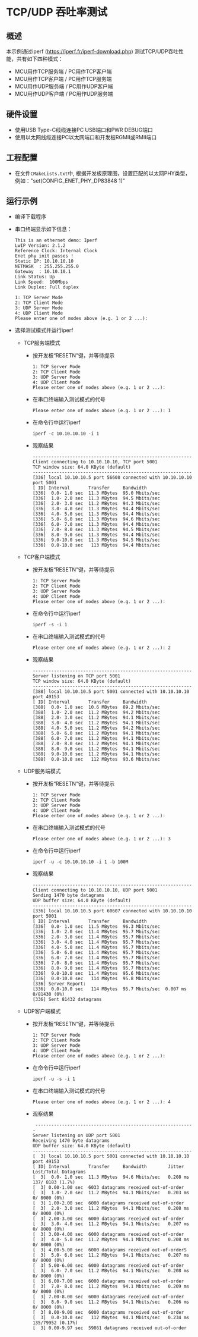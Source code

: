 # TCP/UDP 吞吐率测试

## 概述

本示例通过iperf (https://iperf.fr/iperf-download.php) 测试TCP/UDP吞吐性能，共有如下四种模式：

- MCU用作TCP服务端 / PC用作TCP客户端
- MCU用作TCP客户端 / PC用作TCP服务端
- MCU用作UDP服务端 / PC用作UDP客户端
- MCU用作UDP客户端 / PC用作UDP服务端

## 硬件设置

* 使用USB Type-C线缆连接PC USB端口和PWR DEBUG端口
* 使用以太网线缆连接PC以太网端口和开发板RGMII或RMII端口

## 工程配置

- 在文件`CMakeLists.txt`中,  根据开发板原理图，设置匹配的以太网PHY类型，例如："set(CONFIG_ENET_PHY_DP83848 1)"

## 运行示例

* 编译下载程序
* 串口终端显示如下信息：
  ```console
  This is an ethernet demo: Iperf
  LwIP Version: 2.1.2
  Reference Clock: Internal Clock
  Enet phy init passes !
  Static IP: 10.10.10.10
  NETMASK  : 255.255.255.0
  Gateway  : 10.10.10.1
  Link Status: Up
  Link Speed:  100Mbps
  Link Duplex: Full duplex

  1: TCP Server Mode
  2: TCP Client Mode
  3: UDP Server Mode
  4: UDP Client Mode
  Please enter one of modes above (e.g. 1 or 2 ...):
  ```
* 选择测试模式并运行iperf

  - TCP服务端模式

    - 按开发板“RESETN”键，并等待提示

      ```console
      1: TCP Server Mode
      2: TCP Client Mode
      3: UDP Server Mode
      4: UDP Client Mode
      Please enter one of modes above (e.g. 1 or 2 ...):
      ```
    - 在串口终端输入测试模式的代号

      ```console
      Please enter one of modes above (e.g. 1 or 2 ...): 1
      ```
    - 在命令行中运行iperf

      ```console
      iperf -c 10.10.10.10 -i 1
      ```
    - 观察结果

      ```console
      ------------------------------------------------------------
      Client connecting to 10.10.10.10, TCP port 5001
      TCP window size: 64.0 KByte (default)
      ------------------------------------------------------------
      [336] local 10.10.10.5 port 56608 connected with 10.10.10.10 port 5001
      [ ID] Interval       Transfer     Bandwidth
      [336]  0.0- 1.0 sec  11.3 MBytes  95.0 Mbits/sec
      [336]  1.0- 2.0 sec  11.3 MBytes  94.5 Mbits/sec
      [336]  2.0- 3.0 sec  11.2 MBytes  94.3 Mbits/sec
      [336]  3.0- 4.0 sec  11.3 MBytes  94.4 Mbits/sec
      [336]  4.0- 5.0 sec  11.3 MBytes  94.4 Mbits/sec
      [336]  5.0- 6.0 sec  11.3 MBytes  94.6 Mbits/sec
      [336]  6.0- 7.0 sec  11.3 MBytes  94.4 Mbits/sec
      [336]  7.0- 8.0 sec  11.3 MBytes  94.5 Mbits/sec
      [336]  8.0- 9.0 sec  11.3 MBytes  94.4 Mbits/sec
      [336]  9.0-10.0 sec  11.3 MBytes  94.5 Mbits/sec
      [336]  0.0-10.0 sec   113 MBytes  94.4 Mbits/sec
      ```
  - TCP客户端模式

    - 按开发板“RESETN”键，并等待提示

      ```console
      1: TCP Server Mode
      2: TCP Client Mode
      3: UDP Server Mode
      4: UDP Client Mode
      Please enter one of modes above (e.g. 1 or 2 ...):
      ```
    - 在命令行中运行iperf

      ```console
      iperf -s -i 1
      ```
    - 在串口终端输入测试模式的代号

      ```console
      Please enter one of modes above (e.g. 1 or 2 ...): 2
      ```
    - 观察结果

      ```console
      ------------------------------------------------------------
      Server listening on TCP port 5001
      TCP window size: 64.0 KByte (default)
      ------------------------------------------------------------
      [388] local 10.10.10.5 port 5001 connected with 10.10.10.10 port 49153
      [ ID] Interval       Transfer     Bandwidth
      [388]  0.0- 1.0 sec  10.6 MBytes  89.2 Mbits/sec
      [388]  1.0- 2.0 sec  11.2 MBytes  94.2 Mbits/sec
      [388]  2.0- 3.0 sec  11.2 MBytes  94.1 Mbits/sec
      [388]  3.0- 4.0 sec  11.2 MBytes  94.1 Mbits/sec
      [388]  4.0- 5.0 sec  11.2 MBytes  94.2 Mbits/sec
      [388]  5.0- 6.0 sec  11.2 MBytes  94.1 Mbits/sec
      [388]  6.0- 7.0 sec  11.2 MBytes  94.1 Mbits/sec
      [388]  7.0- 8.0 sec  11.2 MBytes  94.1 Mbits/sec
      [388]  8.0- 9.0 sec  11.2 MBytes  94.1 Mbits/sec
      [388]  9.0-10.0 sec  11.2 MBytes  94.1 Mbits/sec
      [388]  0.0-10.0 sec   112 MBytes  93.6 Mbits/sec
      ```
  - UDP服务端模式

    - 按开发板“RESETN”键，并等待提示

      ```console
      1: TCP Server Mode
      2: TCP Client Mode
      3: UDP Server Mode
      4: UDP Client Mode
      Please enter one of modes above (e.g. 1 or 2 ...):
      ```
    - 在串口终端输入测试模式的代号

      ```console
      Please enter one of modes above (e.g. 1 or 2 ...): 3
      ```
    - 在命令行中运行iperf

      ```console
      iperf -u -c 10.10.10.10 -i 1 -b 100M
      ```
    - 观察结果

      ```console
      ------------------------------------------------------------
      Client connecting to 10.10.10.10, UDP port 5001
      Sending 1470 byte datagrams
      UDP buffer size: 64.0 KByte (default)
      ------------------------------------------------------------
      [336] local 10.10.10.5 port 60607 connected with 10.10.10.10 port 5001
      [ ID] Interval       Transfer     Bandwidth
      [336]  0.0- 1.0 sec  11.5 MBytes  96.3 Mbits/sec
      [336]  1.0- 2.0 sec  11.4 MBytes  95.7 Mbits/sec
      [336]  2.0- 3.0 sec  11.4 MBytes  95.7 Mbits/sec
      [336]  3.0- 4.0 sec  11.4 MBytes  95.7 Mbits/sec
      [336]  4.0- 5.0 sec  11.4 MBytes  95.7 Mbits/sec
      [336]  5.0- 6.0 sec  11.4 MBytes  95.7 Mbits/sec
      [336]  6.0- 7.0 sec  11.4 MBytes  95.7 Mbits/sec
      [336]  7.0- 8.0 sec  11.4 MBytes  95.7 Mbits/sec
      [336]  8.0- 9.0 sec  11.4 MBytes  95.7 Mbits/sec
      [336]  9.0-10.0 sec  11.4 MBytes  95.6 Mbits/sec
      [336]  0.0-10.0 sec   114 MBytes  95.8 Mbits/sec
      [336] Server Report:
      [336]  0.0-10.0 sec   114 MBytes  95.7 Mbits/sec  0.007 ms    0/81430 (0%)
      [336] Sent 81432 datagrams
      ```
  - UDP客户端模式

    - 按开发板“RESETN”键，并等待提示

      ```console
      1: TCP Server Mode
      2: TCP Client Mode
      3: UDP Server Mode
      4: UDP Client Mode
      Please enter one of modes above (e.g. 1 or 2 ...):
      ```

    - 在命令行中运行iperf

      ```console
      iperf -u -s -i 1
      ```

    - 在串口终端输入测试模式的代号

      ```console
      Please enter one of modes above (e.g. 1 or 2 ...): 4
      ```
    - 观察结果

      ```console
       ------------------------------------------------------------
      Server listening on UDP port 5001
      Receiving 1470 byte datagrams
      UDP buffer size: 64.0 KByte (default)
      ------------------------------------------------------------
      [  3] local 10.10.10.5 port 5001 connected with 10.10.10.10 port 49153
      [ ID] Interval       Transfer     Bandwidth        Jitter   Lost/Total Datagrams
      [  3]  0.0- 1.0 sec  11.3 MBytes  94.6 Mbits/sec   0.208 ms  137/ 8183 (1.7%)
      [  3] 0.00-1.00 sec  6033 datagrams received out-of-order
      [  3]  1.0- 2.0 sec  11.2 MBytes  94.1 Mbits/sec   0.203 ms    0/ 8000 (0%)
      [  3] 1.00-2.00 sec  6000 datagrams received out-of-order
      [  3]  2.0- 3.0 sec  11.2 MBytes  94.1 Mbits/sec   0.208 ms    0/ 8000 (0%)
      [  3] 2.00-3.00 sec  6000 datagrams received out-of-order
      [  3]  3.0- 4.0 sec  11.2 MBytes  94.1 Mbits/sec   0.207 ms    0/ 8000 (0%)
      [  3] 3.00-4.00 sec  6000 datagrams received out-of-order
      [  3]  4.0- 5.0 sec  11.2 MBytes  94.1 Mbits/sec   0.208 ms    0/ 8000 (0%)
      [  3] 4.00-5.00 sec  6000 datagrams received out-of-orderS
      [  3]  5.0- 6.0 sec  11.2 MBytes  94.1 Mbits/sec   0.207 ms    0/ 8000 (0%)
      [  3] 5.00-6.00 sec  6000 datagrams received out-of-order
      [  3]  6.0- 7.0 sec  11.2 MBytes  94.1 Mbits/sec   0.208 ms    0/ 8000 (0%)
      [  3] 6.00-7.00 sec  6000 datagrams received out-of-order
      [  3]  7.0- 8.0 sec  11.2 MBytes  94.1 Mbits/sec   0.209 ms    0/ 8000 (0%)
      [  3] 7.00-8.00 sec  6000 datagrams received out-of-order
      [  3]  8.0- 9.0 sec  11.2 MBytes  94.1 Mbits/sec   0.206 ms    0/ 8000 (0%)
      [  3] 8.00-9.00 sec  6000 datagrams received out-of-order
      [  3]  0.0-10.0 sec   112 MBytes  94.1 Mbits/sec   0.234 ms  135/79952 (0.17%)
      [  3] 0.00-9.97 sec  59861 datagrams received out-of-order
      ```
